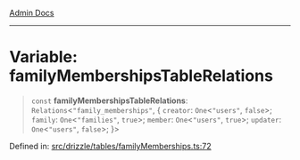 [Admin Docs](/)

***

# Variable: familyMembershipsTableRelations

> `const` **familyMembershipsTableRelations**: `Relations`\<`"family_memberships"`, \{ `creator`: `One`\<`"users"`, `false`\>; `family`: `One`\<`"families"`, `true`\>; `member`: `One`\<`"users"`, `true`\>; `updater`: `One`\<`"users"`, `false`\>; \}\>

Defined in: [src/drizzle/tables/familyMemberships.ts:72](https://github.com/Suyash878/talawa-api/blob/dd80c416ddd46afdb07c628dc824194bc09930cc/src/drizzle/tables/familyMemberships.ts#L72)
